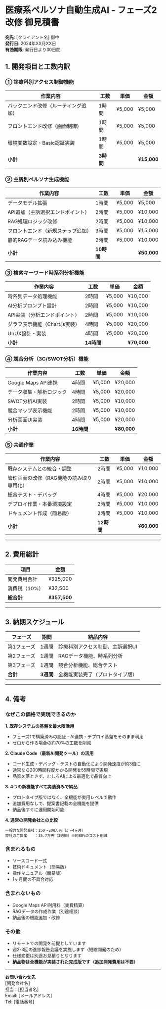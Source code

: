 # 医療系ペルソナ自動生成AI - フェーズ2改修 御見積書

**宛先**: [クライアント名] 御中  
**発行日**: 2024年XX月XX日  
**有効期限**: 発行日より30日間

## 1. 開発項目と工数内訳

### ① 診療科別アクセス制御機能
| 作業内容 | 工数 | 単価 | 金額 |
|---------|------|------|------|
| バックエンド改修（ルーティング追加） | 1時間 | ¥5,000 | ¥5,000 |
| フロントエンド改修（画面制御） | 1時間 | ¥5,000 | ¥5,000 |
| 環境変数設定・Basic認証実装 | 1時間 | ¥5,000 | ¥5,000 |
| **小計** | **3時間** | | **¥15,000** |

### ② 主訴別ペルソナ生成機能
| 作業内容 | 工数 | 単価 | 金額 |
|---------|------|------|------|
| データモデル拡張 | 1時間 | ¥5,000 | ¥5,000 |
| API追加（主訴選択エンドポイント） | 2時間 | ¥5,000 | ¥10,000 |
| RAG処理ロジック改修 | 2時間 | ¥5,000 | ¥10,000 |
| フロントエンド（新規ステップ追加） | 3時間 | ¥5,000 | ¥15,000 |
| 静的RAGデータ読み込み機能 | 2時間 | ¥5,000 | ¥10,000 |
| **小計** | **10時間** | | **¥50,000** |

### ③ 検索キーワード時系列分析機能
| 作業内容 | 工数 | 単価 | 金額 |
|---------|------|------|------|
| 時系列データ処理機能 | 2時間 | ¥5,000 | ¥10,000 |
| AI分析プロンプト設計 | 2時間 | ¥5,000 | ¥10,000 |
| API実装（分析エンドポイント） | 2時間 | ¥5,000 | ¥10,000 |
| グラフ表示機能（Chart.js実装） | 4時間 | ¥5,000 | ¥20,000 |
| UI/UX設計・実装 | 4時間 | ¥5,000 | ¥20,000 |
| **小計** | **14時間** | | **¥70,000** |

### ④ 競合分析（3C/SWOT分析）機能
| 作業内容 | 工数 | 単価 | 金額 |
|---------|------|------|------|
| Google Maps API連携 | 4時間 | ¥5,000 | ¥20,000 |
| データ収集・解析ロジック | 4時間 | ¥5,000 | ¥20,000 |
| SWOT分析AI実装 | 2時間 | ¥5,000 | ¥10,000 |
| 競合マップ表示機能 | 2時間 | ¥5,000 | ¥10,000 |
| 分析画面UI実装 | 4時間 | ¥5,000 | ¥20,000 |
| **小計** | **16時間** | | **¥80,000** |

### ⑤ 共通作業
| 作業内容 | 工数 | 単価 | 金額 |
|---------|------|------|------|
| 既存システムとの統合・調整 | 2時間 | ¥5,000 | ¥10,000 |
| 管理画面の改修（RAG機能の読み取り専用化） | 2時間 | ¥5,000 | ¥10,000 |
| 総合テスト・デバッグ | 4時間 | ¥5,000 | ¥20,000 |
| デプロイ作業・本番環境設定 | 2時間 | ¥5,000 | ¥10,000 |
| ドキュメント作成（簡易版） | 2時間 | ¥5,000 | ¥10,000 |
| **小計** | **12時間** | | **¥60,000** |

---

## 2. 費用総計

| 項目 | 金額 |
|------|------|
| 開発費用合計 | ¥325,000 |
| 消費税（10%） | ¥32,500 |
| **総合計** | **¥357,500** |

---

## 3. 納期スケジュール

| フェーズ | 期間 | 納品内容 |
|---------|------|----------|
| 第1フェーズ | 1週間 | 診療科別アクセス制御、主訴選択UI |
| 第2フェーズ | 1週間 | RAGデータ機能、時系列分析 |
| 第3フェーズ | 1週間 | 競合分析機能、総合テスト |
| **合計** | **3週間** | 全機能実装完了（プロトタイプ版） |

---

## 4. 備考

### なぜこの価格で実現できるのか

**1. 既存システムの基盤を最大限活用**
- フェーズ1で構築済みの認証・AI連携・デプロイ基盤をそのまま利用
- ゼロから作る場合の約70%の工数を削減

**2. Claude Code（最新AI開発ツール）の活用**
- コード生成・デバッグ・テストの自動化により開発速度が約3倍に
- 通常なら200時間程度かかる開発を55時間で実現
- 品質を落とさず、むしろAIによる最適化で品質向上

**3. 4つの新機能すべて実装済みで納品**
- プロトタイプ版ではなく、全機能が実用レベルで動作
- 追加費用なしで、提案書記載の全機能を提供
- 納品後すぐに運用開始可能

**4. 通常の開発会社との比較**
```
一般的な開発会社：150〜200万円（3〜4ヶ月）
弊社のご提案　　：35.7万円（3週間）※約80%のコスト削減
```

### 含まれるもの
- ソースコード一式
- 技術ドキュメント（簡易版）
- 操作マニュアル（簡易版）
- 1ヶ月間の不具合対応

### 含まれないもの
- Google Maps API利用料（実費精算）
- RAGデータの作成作業（別途相談）
- 納品後の機能追加・改修

### その他
- リモートでの開発を前提としています
- 週2-3回の進捗報告会議を実施します（短縮開発のため）
- 仕様変更は別途お見積りとなります
- **納品物は全機能が実装された完成版です（追加開発費用は不要）**

---

**お問い合わせ先**  
[開発会社名]  
担当：[担当者名]  
Email: [メールアドレス]  
Tel: [電話番号]